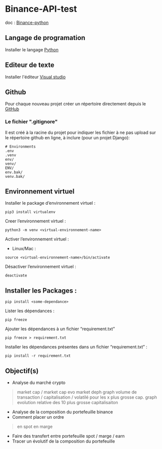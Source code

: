 # Binance-API-test

doc : [Binance-python](https://python-binance.readthedocs.io/en/latest/overview.html)

## Langage de programation
Installer le langage [Python](https://www.python.org/downloads/)
## Editeur de texte
Installer l'éditeur [Visual studio](https://code.visualstudio.com/) 
## Github
Pour chaque nouveau projet créer un répertoire directement depuis le [GitHub](https://github.com/)

### Le fichier ".gitignore"
Il est créé à la racine du projet pour indiquer les fichier à ne pas upload sur le répertoire github en ligne, à inclure (pour un projet Django):
```
# Environments
.env
.venv
env/
venv/
ENV/
env.bak/
venv.bak/
```
## Environnement virtuel
Installer le package d’environnement virtuel : 
```
pip3 install virtualenv
```
Creer l’environnement virtuel : 
```
python3 -m venv <virtual-environnement-name>
```
Activer l’environnement virtuel : 
- Linux/Mac :
```
source <virtual-environnement-name>/bin/activate
```
Désactiver l’environnement virtuel :
``` 
deactivate
```
## Installer les Packages : 
```
pip install <some-dependance>
```
Lister les dépendances : 
```
pip freeze
```
Ajouter les dépendances à un fichier “requirement.txt”
```
pip freeze > requirement.txt
```
Installer les dépendances présentes dans un fichier “requirement.txt” : 
```
pip install -r requirement.txt
```
## Objectif(s)

+ Analyse du marché crypto 
> market cap / market cap evo 
> market deph 
> graph volume de transaction / capitalisation / volatilé pour les x plus grosse cap. 
> graph evolution relative des 10 plus grosse capitalisaiton
* Analyse de la composition du portefeuille binance 
* Comment placer un ordre 
> en spot 
> en marge  
* Faire des transfert entre portefeuille spot / marge / earn 
* Tracer un évolutif de la composition du portefeuille 


